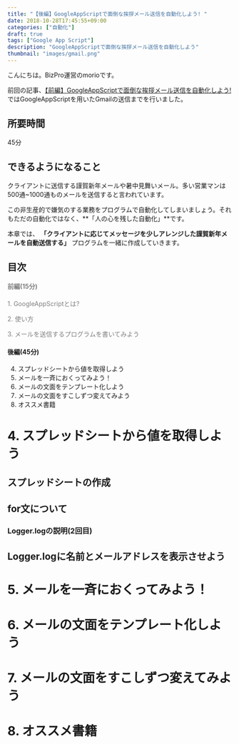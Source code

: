 ```yaml
---
title: "【後編】GoogleAppScriptで面倒な挨拶メール送信を自動化しよう! "
date: 2018-10-28T17:45:55+09:00
categories: ["自動化"]
draft: true
tags: ["Google App Script"]
description: "GoogleAppScriptで面倒な挨拶メール送信を自動化しよう"
thumbnail: "images/gmail.png"
---
```



こんにちは。BizPro運営のmorioです。

前回の記事、[【前編】GoogleAppScriptで面倒な挨拶メール送信を自動化しよう! ](https://biz-programming.net/posts/20181010_mailer_automation_1st/)ではGoogleAppScriptを用いたGmailの送信までを行いました。


## 所要時間
45分

## できるようになること
クライアントに送信する謹賀新年メールや暑中見舞いメール。多い営業マンは500通~1000通ものメールを送信すると言われています。

この非生産的で嫌気のする業務をプログラムで自動化してしまいましょう。それもただの自動化ではなく、**「人の心を残した自動化」**です。

本章では、
**「クライアントに応じてメッセージを少しアレンジした謹賀新年メールを自動送信する」**
プログラムを一緒に作成していきます。


## 目次
#### <span style="color: gray;">前編(15分)</span>
<p style="color: gray;">1. GoogleAppScriptとは?</p>
<p style="color: gray;">2. 使い方</p>
<p style="color: gray;">3. メールを送信するプログラムを書いてみよう</p>

#### 後編(45分)
4. スプレッドシートから値を取得しよう
5. メールを一斉におくってみよう！
6. メールの文面をテンプレート化しよう
7. メールの文面をすこしずつ変えてみよう
8. オススメ書籍


# 4. スプレッドシートから値を取得しよう
## スプレッドシートの作成
## for文について
### Logger.logの説明(2回目)
## Logger.logに名前とメールアドレスを表示させよう

# 5. メールを一斉におくってみよう！

# 6. メールの文面をテンプレート化しよう

# 7. メールの文面をすこしずつ変えてみよう

# 8. オススメ書籍
